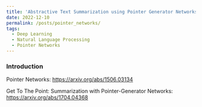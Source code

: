 ```yaml
---
title: 'Abstractive Text Summarization using Pointer Generator Networks'
date: 2022-12-10
permalink: /posts/pointer_networks/
tags:
  - Deep Learning
  - Natural Language Processing
  - Pointer Networks
---
```


<h3>Introduction</h3>

Pointer Networks: https://arxiv.org/abs/1506.03134

Get To The Point: Summarization with Pointer-Generator Networks:
https://arxiv.org/abs/1704.04368